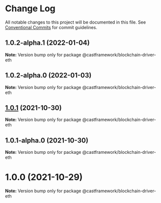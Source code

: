 # Change Log

All notable changes to this project will be documented in this file.
See [Conventional Commits](https://conventionalcommits.org) for commit guidelines.

## 1.0.2-alpha.1 (2022-01-04)

**Note:** Version bump only for package @castframework/blockchain-driver-eth





## 1.0.2-alpha.0 (2022-01-03)

**Note:** Version bump only for package @castframework/blockchain-driver-eth





## [1.0.1](https://github.com/castframework/cast/compare/v1.0.1-alpha.0...v1.0.1) (2021-10-30)

**Note:** Version bump only for package @castframework/blockchain-driver-eth





## 1.0.1-alpha.0 (2021-10-30)

**Note:** Version bump only for package @castframework/blockchain-driver-eth





# 1.0.0 (2021-10-29)

**Note:** Version bump only for package @castframework/blockchain-driver-eth
